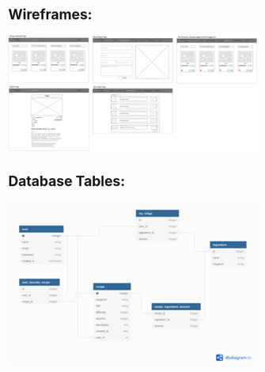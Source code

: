 # Wireframes:

![Wireframes](pictures/Pages.png)

# Database Tables:

![Database Tables](pictures/From_fridge_to_plate_DB.png)

